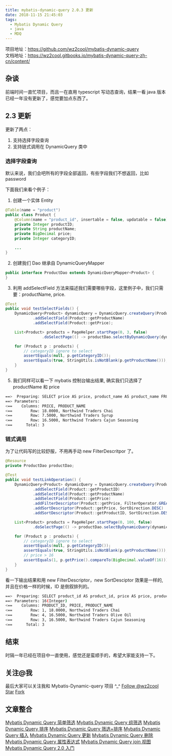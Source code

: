 ```yaml
---
title: mybatis-dynamic-query 2.0.3 更新
date: 2018-11-15 21:45:03
tags:
  - Mybatis Dynamic Query
  - java
  - MDQ
---
```


项目地址：https://github.com/wz2cool/mybatis-dynamic-query  
文档地址：https://wz2cool.gitbooks.io/mybatis-dynamic-query-zh-cn/content/

## 杂谈

前端时间一直忙项目，而且一在直用 typescript 写动态查询，结果一看 java 版本已经一年没有更新了，感觉要加点东西了。

## 2.3 更新

更新了两点：

1. 支持选择字段查询
2. 支持链式调用在 DynamicQuery 类中

### 选择字段查询

默认来说，我们会吧所有的字段全部返回，有些字段我们不想返回，比如 password

下面我们来看个例子：

1. 创建一个实体 Entity

```java
@Table(name = "product")
public class Product {
    @Column(name = "product_id", insertable = false, updatable = false)
    private Integer productID;
    private String productName;
    private BigDecimal price;
    private Integer categoryID;

    ...
}
```

2. 创建我们 Dao 继承自 DynamicQueryMapper

```java
public interface ProductDao extends DynamicQueryMapper<Product> {
}
```

3. 利用 addSelectField 方法来描述我们需要哪些字段，这里例子中，我们只需要：productName, price.

```java
@Test
public void testSelectFields() {
    DynamicQuery<Product> dynamicQuery = DynamicQuery.createQuery(Product.class)
            .addSelectField(Product::getProductName)
            .addSelectField(Product::getPrice);

    List<Product> products = PageHelper.startPage(0, 3, false)
                .doSelectPage(() -> productDao.selectByDynamicQuery(dynamicQuery));

    for (Product p : products) {
        // categoryID ignore to select
        assertEquals(null, p.getCategoryID());
        assertEquals(true, StringUtils.isNotBlank(p.getProductName()));
    }
}

```

5. 我们同样可以看一下 mybatis 控制台输出结果, 确实我们只选择了 productName 和 price

```bash
==>  Preparing: SELECT price AS price, product_name AS product_name FROM product LIMIT 3
==> Parameters:
<==    Columns: PRICE, PRODUCT_NAME
<==        Row: 18.0000, Northwind Traders Chai
<==        Row: 7.5000, Northwind Traders Syrup
<==        Row: 16.5000, Northwind Traders Cajun Seasoning
<==      Total: 3
```

### 链式调用

为了让代码写的比较舒服，不用再手动 new FilterDescritpor 了。

```java
@Resource
private ProductDao productDao;

@Test
public void testLinkOperation() {
    DynamicQuery<Product> dynamicQuery = DynamicQuery.createQuery(Product.class)
            .addSelectField(Product::getProductID)
            .addSelectField(Product::getProductName)
            .addSelectField(Product::getPrice)
            .addFilterDescriptor(Product::getPrice, FilterOperator.GREATER_THAN, 16)
            .addSortDescriptor(Product::getPrice, SortDirection.DESC)
            .addSortDescriptor(Product::getProductID, SortDirection.DESC);

    List<Product> products = PageHelper.startPage(0, 100, false)
            .doSelectPage(() -> productDao.selectByDynamicQuery(dynamicQuery));

    for (Product p : products) {
        // categoryID ignore to select
        assertEquals(null, p.getCategoryID());
        assertEquals(true, StringUtils.isNotBlank(p.getProductName()));
        // price > 16
        assertEquals(1, p.getPrice().compareTo(BigDecimal.valueOf(16)));
    }
}
```

看一下输出结果和用 new FilterDescriptor，new SortDesciptor 效果是一样的, 并且在价格一样的时候，ID 是倒叙排列的。

```bash
==>  Preparing: SELECT product_id AS product_id, price AS price, product_name AS product_name FROM product WHERE (price > ?) ORDER BY price DESC, product_id DESC LIMIT 100
==> Parameters: 16(Integer)
<==    Columns: PRODUCT_ID, PRICE, PRODUCT_NAME
<==        Row: 1, 18.0000, Northwind Traders Chai
<==        Row: 4, 16.5000, Northwind Traders Olive Oil
<==        Row: 3, 16.5000, Northwind Traders Cajun Seasoning
<==      Total: 3
```

## 结束

时隔一年已经在项目中一直使用，感觉还是蛮顺手的，希望大家能支持一下。

## 关注@我　

最后大家可以关注我和 Mybatis-Dynamic-query 项目 ^\_^
<a class="github-button" href="https://github.com/wz2cool" data-size="large" data-show-count="true" aria-label="Follow @wz2cool on GitHub">Follow @wz2cool</a> <a class="github-button" href="https://github.com/wz2cool/mybatis-dynamic-query" data-size="large" data-show-count="true" aria-label="Star wz2cool/mybatis-dynamic-query on GitHub">Star</a> <a class="github-button" href="https://github.com/wz2cool/mybatis-dynamic-query/fork" data-size="large" data-show-count="true" aria-label="Fork wz2cool/mybatis-dynamic-query on GitHub">Fork</a>

## 文章整合

[Mybatis Dynamic Query 简单筛选](https://wz2cool.github.io/2017/07/25/filterBase/)
[Mybatis Dynamic Query 组筛选](https://wz2cool.github.io/2017/07/28/groupFilter/)
[Mybatis Dynamic Query 排序](https://wz2cool.github.io/2017/07/28/sort/)
[Mybatis Dynamic Query 筛选+排序](https://wz2cool.github.io/2017/07/28/filterSort/)
[Mybatis Dynamic Query 插入](https://wz2cool.github.io/2017/07/28/insert/)
[Mybatis Dynamic Query 更新](https://wz2cool.github.io/2017/07/31/update/)
[Mybatis Dynamic Query 删除](https://wz2cool.github.io/2017/07/31/delete/)
[Mybatis Dynamic Query 属性表达式](https://wz2cool.github.io/2017/07/31/propertyExpression/)
[Mybatis Dynamic Query join 视图](https://wz2cool.github.io/2017/07/31/joinView/)
[Mybatis Dynamic Query 2.0 入门](https://wz2cool.github.io/2017/08/15/howToUse2/)
